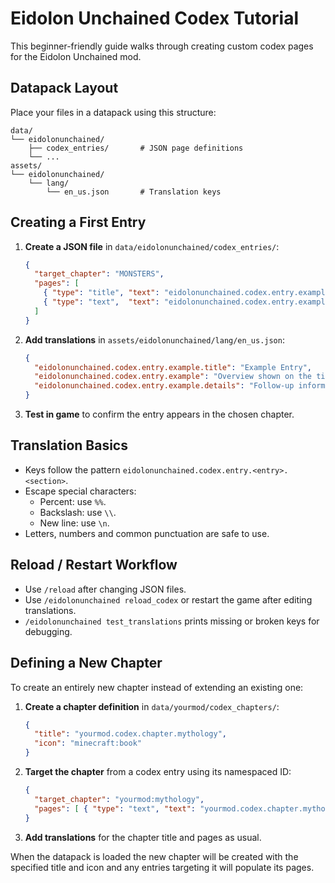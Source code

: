 # Eidolon Unchained Codex Tutorial

This beginner-friendly guide walks through creating custom codex pages for the Eidolon Unchained mod.

## Datapack Layout

Place your files in a datapack using this structure:

```
data/
└── eidolonunchained/
    ├── codex_entries/       # JSON page definitions
    └── ...
assets/
└── eidolonunchained/
    └── lang/
        └── en_us.json       # Translation keys
```

## Creating a First Entry

1. **Create a JSON file** in `data/eidolonunchained/codex_entries/`:
   ```json
   {
     "target_chapter": "MONSTERS",
     "pages": [
       { "type": "title", "text": "eidolonunchained.codex.entry.example" },
       { "type": "text",  "text": "eidolonunchained.codex.entry.example.details" }
     ]
   }
   ```
2. **Add translations** in `assets/eidolonunchained/lang/en_us.json`:
   ```json
   {
     "eidolonunchained.codex.entry.example.title": "Example Entry",
     "eidolonunchained.codex.entry.example": "Overview shown on the title page.",
     "eidolonunchained.codex.entry.example.details": "Follow‑up information on a text page."
   }
   ```
3. **Test in game** to confirm the entry appears in the chosen chapter.

## Translation Basics

- Keys follow the pattern `eidolonunchained.codex.entry.<entry>.<section>`.
- Escape special characters:
  - Percent: use `%%`.
  - Backslash: use `\\`.
  - New line: use `\n`.
- Letters, numbers and common punctuation are safe to use.

## Reload / Restart Workflow

- Use `/reload` after changing JSON files.
- Use `/eidolonunchained reload_codex` or restart the game after editing translations.
- `/eidolonunchained test_translations` prints missing or broken keys for debugging.

## Defining a New Chapter

To create an entirely new chapter instead of extending an existing one:

1. **Create a chapter definition** in `data/yourmod/codex_chapters/`:
   ```json
   {
     "title": "yourmod.codex.chapter.mythology",
     "icon": "minecraft:book"
   }
   ```
2. **Target the chapter** from a codex entry using its namespaced ID:
   ```json
   {
     "target_chapter": "yourmod:mythology",
     "pages": [ { "type": "text", "text": "yourmod.codex.chapter.mythology.start" } ]
   }
   ```
3. **Add translations** for the chapter title and pages as usual.

When the datapack is loaded the new chapter will be created with the specified
title and icon and any entries targeting it will populate its pages.
